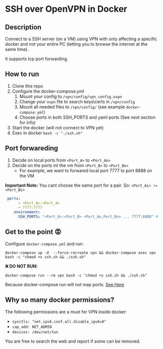 # SSH over OpenVPN in Docker

## Description
Connect to a SSH server (on a VM) using VPN with only 
affecting a specific docker and not your entire PC (letting you to browse the internet at the same time).

It supports tcp port forwarding.

## How to run
1. Clone this repo
2. Configure the docker-compose.yml
    1. Mount your config to `/vpn/config/vpn_config.ovpn`
    2. Change your `ovpn` file to search keys\certs in `/vpn/config`
    3. Mount all needed files to `/vpn/config/` (see example `docker-compose.yml`)
    4. Choose ports in both SSH_PORTS and yaml ports (See next section for info)
3. Start the docker (will not connect to VPN yet)
4. Exec in docker `bash -c "./ssh.sh"`

## Port forwareding
1. Decide on local ports from `<Port_A>` to `<Port_An>`
2. Decide on the ports int the vm from `<Port_B>` to `<Port_Bn>`
    * For example, we want to forwared local port 7777 to port 8888 on the VM

**Important Note:** You cant choose the same port for a pair. So: `<Port_Ai> != <Port_Bi>`
```yaml
 ports:
      - <Port_A>:<Port_A>
      - 7777:7777
    environment: 
      SSH_PORTS: "<Port_A>:<Port_B> <Port_An,Port_Bn> ... 7777:8888" # Local Port -> Port on VM
```

## Get to the point 😡
Configure `docker-compose.yml` and run:
```
docker-compose up -d  --force-recreate vpn && docker-compose exec vpn bash -c "chmod +x ssh.sh && ./ssh.sh"
```
**❌ DO NOT RUN:** 
```
docker-compose run --rm vpn bash -c "chmod +x ssh.sh && ./ssh.sh"
```
Because docker-compose run will not map ports. [See Here](https://github.com/docker/compose/issues/1259#issuecomment-90529907)

## Why so many docker permissions?
The following permissions are a must for VPN inside docker:
* `sysctls: "net.ipv6.conf.all.disable_ipv6=0"`
* `cap_add: NET_ADMIN`
* `devices: /dev/net/tun`

You are free to search the web and report if some can be removed.






